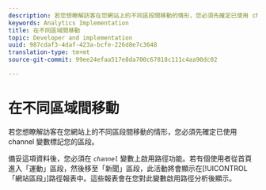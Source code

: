 ```yaml
---
description: 若您想瞭解訪客在您網站上的不同區段間移動的情形，您必須先確定已使用 channel 變數標記您的區段。
keywords: Analytics Implementation
title: 在不同區域間移動
topic: Developer and implementation
uuid: 987cdaf3-4daf-423a-bcfe-226d8e7c3648
translation-type: tm+mt
source-git-commit: 99ee24efaa517e8da700c67818c111c4aa90dc02

---
```



# 在不同區域間移動

若您想瞭解訪客在您網站上的不同區段間移動的情形，您必須先確定已使用 channel 變數標記您的區段。

備妥這項資料後，您必須在 *`channel`* 變數上啟用路徑功能。若有個使用者從首頁進入「運動」區段，然後移至「新聞」區段，此活動將會顯示在[!UICONTROL 「網站區段」]路徑報表中。這些報表會在您對此變數啟用路徑分析後顯示。
